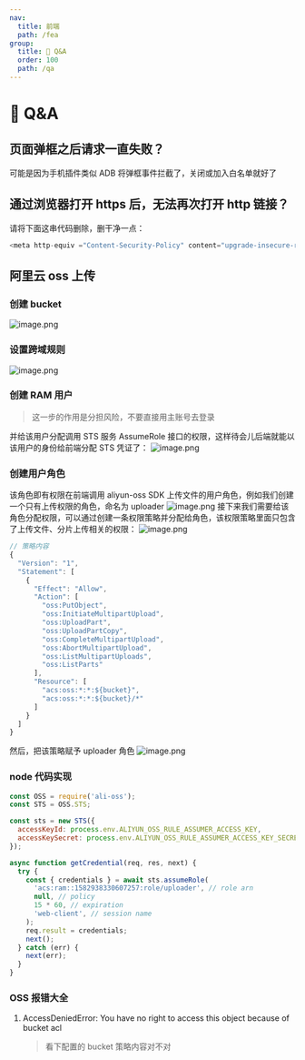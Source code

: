 ```yaml
---
nav:
  title: 前端
  path: /fea
group:
  title: 💊 Q&A
  order: 100
  path: /qa
---
```


# 💊 Q&A

## 页面弹框之后请求一直失败？

可能是因为手机插件类似 ADB 将弹框事件拦截了，关闭或加入白名单就好了

## 通过浏览器打开 https 后，无法再次打开 http 链接？

请将下面这串代码删除，删干净一点：

```javascript
<meta http-equiv ="Content-Security-Policy" content="upgrade-insecure-requests">
```

## 阿里云 oss 上传

### 创建 bucket

![image.png](https://cdn.nlark.com/yuque/0/2021/png/195884/1614156371487-2e7a495b-c225-4ed4-82a3-ab28f7dfa4e2.png#height=363&id=r7ZCt&margin=%5Bobject%20Object%5D&name=image.png&originHeight=726&originWidth=473&originalType=binary&ratio=1&size=187718&status=done&style=none&width=236.5)

### 设置跨域规则

![image.png](https://cdn.nlark.com/yuque/0/2021/png/195884/1614156400297-4528de9b-e249-4f15-bdd1-9ae07bf8c2df.png#height=329&id=Kws6W&margin=%5Bobject%20Object%5D&name=image.png&originHeight=657&originWidth=629&originalType=binary&ratio=1&size=62533&status=done&style=none&width=314.5)

### 创建 RAM 用户

> 这一步的作用是分担风险，不要直接用主账号去登录

并给该用户分配调用 STS 服务 AssumeRole 接口的权限，这样待会儿后端就能以该用户的身份给前端分配 STS 凭证了：
![image.png](https://cdn.nlark.com/yuque/0/2021/png/195884/1614156480237-912d579e-2e46-4738-996c-991810b0121a.png#height=280&id=GWXB4&margin=%5Bobject%20Object%5D&name=image.png&originHeight=560&originWidth=1456&originalType=binary&ratio=1&size=275868&status=done&style=none&width=728)

### 创建用户角色

该角色即有权限在前端调用 aliyun-oss SDK 上传文件的用户角色，例如我们创建一个只有上传权限的角色，命名为 uploader
![image.png](https://cdn.nlark.com/yuque/0/2021/png/195884/1614156569197-374d1b4d-87ef-4b83-b888-43e585823b57.png#height=314&id=yH483&margin=%5Bobject%20Object%5D&name=image.png&originHeight=628&originWidth=1396&originalType=binary&ratio=1&size=365279&status=done&style=none&width=698)
接下来我们需要给该角色分配权限，可以通过创建一条权限策略并分配给角色，该权限策略里面只包含了上传文件、分片上传相关的权限：
![image.png](https://cdn.nlark.com/yuque/0/2021/png/195884/1614156596778-1a1bd9f9-675d-4de8-ae9a-fe119187a138.png#height=370&id=M1KQd&margin=%5Bobject%20Object%5D&name=image.png&originHeight=740&originWidth=1382&originalType=binary&ratio=1&size=307620&status=done&style=none&width=691)

```javascript
// 策略内容
{
  "Version": "1",
  "Statement": [
    {
      "Effect": "Allow",
      "Action": [
        "oss:PutObject",
        "oss:InitiateMultipartUpload",
        "oss:UploadPart",
        "oss:UploadPartCopy",
        "oss:CompleteMultipartUpload",
        "oss:AbortMultipartUpload",
        "oss:ListMultipartUploads",
        "oss:ListParts"
      ],
      "Resource": [
        "acs:oss:*:*:${bucket}",
        "acs:oss:*:*:${bucket}/*"
      ]
    }
  ]
}
```

然后，把该策略赋予 uploader 角色
![image.png](https://cdn.nlark.com/yuque/0/2021/png/195884/1614156673094-a4029f4e-63c9-4396-b3bc-d632f4056c7a.png#height=445&id=JrO2L&margin=%5Bobject%20Object%5D&name=image.png&originHeight=890&originWidth=1390&originalType=binary&ratio=1&size=295135&status=done&style=none&width=695)

### node 代码实现

```javascript
const OSS = require('ali-oss');
const STS = OSS.STS;

const sts = new STS({
  accessKeyId: process.env.ALIYUN_OSS_RULE_ASSUMER_ACCESS_KEY,
  accessKeySecret: process.env.ALIYUN_OSS_RULE_ASSUMER_ACCESS_KEY_SECRET,
});

async function getCredential(req, res, next) {
  try {
    const { credentials } = await sts.assumeRole(
      'acs:ram::1582938330607257:role/uploader', // role arn
      null, // policy
      15 * 60, // expiration
      'web-client', // session name
    );
    req.result = credentials;
    next();
  } catch (err) {
    next(err);
  }
}
```

### OSS 报错大全

1. AccessDeniedError: You have no right to access this object because of bucket acl
   > 看下配置的 bucket 策略内容对不对
